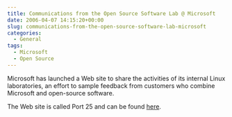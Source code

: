 ```yaml
---
title: Communications from the Open Source Software Lab @ Microsoft
date: 2006-04-07 14:15:20+00:00
slug: communications-from-the-open-source-software-lab-microsoft
categories:
  - General
tags:
  - Microsoft
  - Open Source
---
```


Microsoft has launched a Web site to share the activities of its internal Linux laboratories, an effort to sample feedback from customers who combine Microsoft and open-source software.

The Web site is called Port 25 and can be found [here](http://port25.technet.com/).
